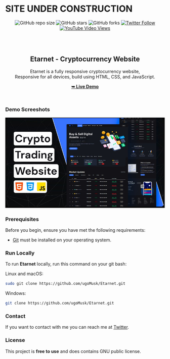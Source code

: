 # SITE UNDER CONSTRUCTION

<div align="center">
  
  ![GitHub repo size](#)
  ![GitHub stars](https://img.shields.io/github/stars/ugoMusk/Etarnet?style=social)
  ![GitHub forks](https://img.shields.io/github/forks/ugoMusk/Etarnet?style=social)
  [![Twitter Follow](https://img.shields.io/twitter/follow/username?style=social)](https://twitter.com/intent/follow?screen_name=username)
  [![YouTube Video Views](https://img.shields.io/youtube/views/ux3o7jDhvOc?style=social)](Youtube_url)

  <br />
  <br />

  <h2 align="center">Etarnet - Cryptocurrency Website</h2>

  Etarnet is a fully responsive cryptocurrency website, <br />Responsive for all devices, build using HTML, CSS, and JavaScript.

  <a href="https://ugoMusk.github.io/Etarnet/"><strong>➥ Live Demo</strong></a>

</div>

<br />

### Demo Screeshots

![Cryptex Desktop Demo](./readme-images/desktop.png "Desktop Demo")

### Prerequisites

Before you begin, ensure you have met the following requirements:

* [Git](https://git-scm.com/downloads "Download Git") must be installed on your operating system.

### Run Locally

To run **Etarnet** locally, run this command on your git bash:

Linux and macOS:

```bash
sudo git clone https://github.com/ugoMusk/Etarnet.git
```

Windows:

```bash
git clone https://github.com/ugoMusk/Etarnet.git
```

### Contact

If you want to contact with me you can reach me at [Twitter](https://www.twitter.com/username).

### License

This project is **free to use** and does contains GNU public license.

